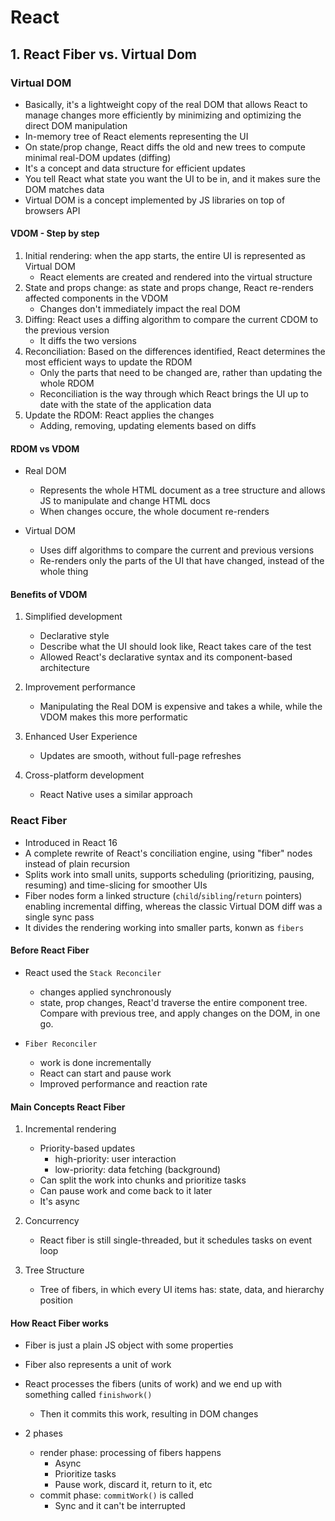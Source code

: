 # React

## 1. React Fiber vs. Virtual Dom

### Virtual DOM

- Basically, it's a lightweight copy of the real DOM that allows React to manage changes more efficiently by minimizing and optimizing the direct DOM manipulation
- In-memory tree of React elements representing the UI
- On state/prop change, React diffs the old and new trees to compute minimal real-DOM updates (diffing)
- It's a concept and data structure for efficient updates
- You tell React what state you want the UI to be in, and it makes sure the DOM matches data
- Virtual DOM is a concept implemented by JS libraries on top of browsers API

#### VDOM - Step by step

1. Initial rendering: when the app starts, the entire UI is represented as Virtual DOM
   - React elements are created and rendered into the virtual structure
2. State and props change: as state and props change, React re-renders affected components in the VDOM
   - Changes don't immediately impact the real DOM
3. Diffing: React uses a diffing algorithm to compare the current CDOM to the previous version
   - It diffs the two versions
4. Reconciliation: Based on the differences identified, React determines the most efficient ways to update the RDOM
   - Only the parts that need to be changed are, rather than updating the whole RDOM
   - Reconciliation is the way through which React brings the UI up to date with the state of the application data
5. Update the RDOM: React applies the changes
   - Adding, removing, updating elements based on diffs

#### RDOM vs VDOM

- Real DOM

  - Represents the whole HTML document as a tree structure and allows JS to manipulate and change HTML docs
  - When changes occure, the whole document re-renders

- Virtual DOM
  - Uses diff algorithms to compare the current and previous versions
  - Re-renders only the parts of the UI that have changed, instead of the whole thing

#### Benefits of VDOM

1. Simplified development

   - Declarative style
   - Describe what the UI should look like, React takes care of the test
   - Allowed React's declarative syntax and its component-based architecture

2. Improvement performance

   - Manipulating the Real DOM is expensive and takes a while, while the VDOM makes this more performatic

3. Enhanced User Experience

   - Updates are smooth, without full-page refreshes

4. Cross-platform development
   - React Native uses a similar approach

### React Fiber

- Introduced in React 16
- A complete rewrite of React's conciliation engine, using "fiber" nodes instead of plain recursion
- Splits work into small units, supports scheduling (prioritizing, pausing, resuming) and time-slicing for smoother UIs
- Fiber nodes form a linked structure (`child`/`sibling`/`return` pointers) enabling incremental diffing, whereas the classic Virtual DOM diff was a single sync pass
- It divides the rendering working into smaller parts, konwn as `fibers`

#### Before React Fiber

- React used the `Stack Reconciler`

  - changes applied synchronously
  - state, prop changes, React'd traverse the entire component tree. Compare with previous tree, and apply changes on the DOM, in one go.

- `Fiber Reconciler`
  - work is done incrementally
  - React can start and pause work
  - Improved performance and reaction rate

#### Main Concepts React Fiber

1. Incremental rendering

   - Priority-based updates
     - high-priority: user interaction
     - low-priority: data fetching (background)
   - Can split the work into chunks and prioritize tasks
   - Can pause work and come back to it later
   - It's async

2. Concurrency

   - React fiber is still single-threaded, but it schedules tasks on event loop

3. Tree Structure
   - Tree of fibers, in which every UI items has: state, data, and hierarchy position

#### How React Fiber works

- Fiber is just a plain JS object with some properties
- Fiber also represents a unit of work
- React processes the fibers (units of work) and we end up with something called `finishwork()`

  - Then it commits this work, resulting in DOM changes

- 2 phases
  - render phase: processing of fibers happens
    - Async
    - Prioritize tasks
    - Pause work, discard it, return to it, etc
  - commit phase: `commitWork()` is called
    - Sync and it can't be interrupted
